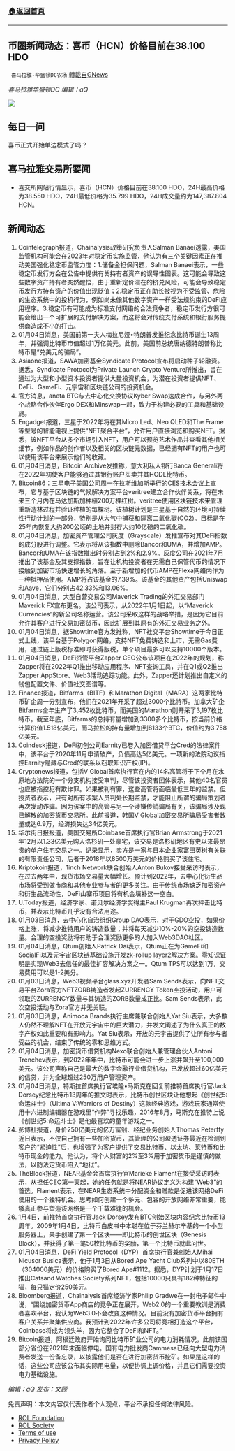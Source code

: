 ###  [:house:返回首頁](https://github.com/ourhimalayas/txt)
---


## 币圈新闻动态：喜币（HCN）价格目前在38.100 HDO
` 喜马拉雅-华盛顿DC农场` [轉載自GNews](https://gnews.org/zh-hans/1820368/)

*喜马拉雅华盛顿DC 编辑：aQ*

![](http://himalayawashingtondc.org/wp-content/uploads/2021/07/ScreenShot-2021-07-31-at-16.20.22@2x.png)



## 每日一问





喜币正式开始单边模式了吗？





## 喜马拉雅交易所要闻





- 喜交所网站行情显示，喜币（HCN）价格目前在38.100 HDO，24H最高价格为38.550 HDO，24H最低价格为35.799 HDO，24H成交量约为147,387.804 HCN。






## 新闻动态





1. Cointelegraph报道，Chainalysis政策研究负责人Salman Banaei透露，美国监管机构可能会在2023年对稳定币实施监管，他认为有三个关键因素正在推动美国强化稳定币监管力度：1.储备金担保问题，Salman Banaei表示，一些稳定币发行方会在公告中提供有关持有者资产的误导性图表。这可能会导致这些数字资产持有者突然醒悟，由于重新定价潜在的挤兑风险，可能会导致稳定币发行方持有资产的价值出现贬值；2.稳定币正在助长被视为不受监管、危险的生态系统中的投机行为，例如尚未像其他数字资产一样受法规约束的DeFi应用程序。3.稳定币有可能成为标准支付网络的合法竞争者，稳定币发行方很可能会给出一个可扩展的支付解决方案，而这将会对传统支付系统和银行服务提供商造成不小的打击。
2. 01月04日消息，美国前第一夫人梅拉尼娅•特朗普发推纪念比特币诞生13周年，并强调比特币市值超过1万亿美元。此前，美国前总统唐纳德特朗普称比特币是“兑美元的骗局”。
3. Asiaone报道，SAWA加密基金Syndicate Protocol宣布将启动种子轮融资。据悉，Syndicate Protocol为Private Launch Crypto Venture所推出，旨在通过为大型和小型资本投资者提供大量投资机会，为潜在投资者提供NFT、DeFi、GameFi、元宇宙和区块链公司的投资机会。
4. 官方消息，aneta BTC与去中心化交换协议Kyber Swap达成合作，与另外两个战略合作伙伴Ergo DEX和Minswap一起，致力于构建必要的工具和基础设施。
5. Engadget报道，三星于2022年将在其Micro Led、Neo QLED和The Frame等型号的智能电视上提供“NFT聚合平台”，允许用户直接浏览和购买NFT。据悉，该NFT平台从多个市场引入NFT，用户可以预览艺术作品并查看其他相关细节，例如作品的创作者以及相关的区块链元数据，已经拥有NFT的用户也可以使用该平台来展示他们的收藏。
6. 01月04日消息，Bitcoin Archive发推称，意大利私人银行Banca Generali将在2022年初使客户能够通过其银行账户买卖并其HODL比特币。
7. Bitcoin86：三星电子美国公司周一在拉斯维加斯举行的CES技术会议上宣布，它与基于区块链的气候解决方案平台veritree建立合作伙伴关系，将在未来三个月内在马达加斯加种植200万棵红树。veritree使用区块链技术来管理重新造林过程并验证种植的每棵树。该植树计划是三星基于自然的环境可持续性行动计划的一部分，特别是从大气中捕获和隔离二氧化碳(CO2)。目标是在25年内恢复大约200公顷的土地并封存大约10亿磅的二氧化碳。
8. 01月04日消息，加密资产管理公司灰度（Grayscale）发推宣布对其DeFi指数的成分股进行调整。它表示将从该指数中删除Bancor和UMA，并增加AMP。Bancor和UMA在该指数推出时分别占到2%和2.9%。灰度公司在2021年7月推出了该基金及其支撑指数，旨在让机构投资者在无需自己保管代币的情况下接触到加密市场快速增长的角落。至于新增加的代币AMP在Flexa网络内作为一种抵押品使用。AMP将占该基金的7.39%。该基金的其他资产包括Uniswap和Aave，它们分别占42.33%和13.06%。
9. 01月04日消息，大型自营交易公司Maverick Trading的外汇交易部门Maverick FX宣布更名。该公司表示，从2022年1月1日起，以“Maverick Currencies”的新公司名称运营。该公司采取这样的战略举措，是因为它目前允许其客户进行交易加密货币，因此扩展到其原有的外汇交易业务之外。 
10. 01月04日消息，据Showtime官方发推称，NFT社交平台Showtime于今日正式上线，该平台基于Polygon网络，支持NFT免费铸造和上市，无需Gas费用，通过链上版税标准即时获得版税，单个项目最多可以支持10000个版本。
11. 01月04日消息，DeFi资管平台Zapper CEO公布该项目在2022年的规划，称Zapper将在2022年Q1推出移动应用程序、NFT查询工具，并在Q1或Q2推出Zapper AppStore、Web3活动追踪功能。此外，Zapper还计划推出自定义的钱包配置文件、价值社交图谱等。
12. Finance报道，Bitfarms（BITF）和Marathon Digital（MARA）这两家比特币矿企周一分别宣布，他们在2021年开采了超过3000个比特币。加拿大矿企Bitfarms全年生产了3,452枚比特币，而美国的Marathon则开采了3,197枚比特币。截至年底，Bitfarms的总持有量增加到3300多个比特币，按当前价格计算价值1.518亿美元，而马拉松的持有量增加到8133个BTC，价值约为3.758亿美元。
13. Coindesk报道，DeFi初创公司Earnity已卷入加密借贷平台Cred的法律案件中，该平台于2020年11月申请破产，负债高达5亿美元。一项新的法院动议指控Earnity隐藏与Cred的联系以窃取知识产权(IP)。
14. Cryptonews报道，包括V Global首席执行官在内的14名高管将于下个月在水原地方法院的一个分支机构接受审判，尽管该投资者团体表示，其他40名官员也应被指控犯有欺诈罪。如果被判有罪，这些高管将面临最低三年的监禁。但投资者表示，只有对所有涉案人员判处长期监禁，才能阻止所谓的骗局策划者再次发动诈骗。因为该案中的高管与另一个涉嫌传销骗局有关，该骗局涉及现已解散的加密货币交易所。此前报道，韩国V Global加密交易所骗局受害者数量或达6.9万，经济损失达34亿美元。
15. 华尔街日报报道，美国交易所Coinbase首席执行官Brian Armstrong于2021年12月以1.33亿美元购入洛杉矶一处豪宅，该交易是洛杉矶地区有史以来最昂贵的单户住宅交易之一。记录显示，卖方是一家与日本企业家富田英树有关联的有限责任公司，后者于2018年以8500万美元的价格购买了该住宅。
16. Kriptokoin报道，1inch Network联合创始人Anton Bukov接受采访时表示，在过去两年中，现货市场交易量大幅增长。预计到2022年，去中心化衍生品市场将受到做市商和其他专业参与者的更多关注。由于传统市场缺乏加密资产和衍生品流动性，DeFi山寨币项目将有机会填补这一空白。
17. U.Today报道，经济学家、诺贝尔经济学奖得主Paul Krugman再次抨击比特币，并表示比特币几乎没有合法用途。
18. 01月03日消息，去中心化自治组织Group DAO表示，对于GDO空投，如果价格上涨，将减少推特用户的铸造数量；并将每天减少10%-20%的空投铸造数量。合理的空投奖励将有助于合理奖励更多的人加入Web3DAO社区。
19. 01月04日消息，Qtum创始人Patrick Dai表示，Qtum正在为GameFi和SocialFi以及元宇宙区块链基础设施开发zk-rollup layer2解决方案。零知识证明是实现Web3去信任的最佳扩容解决方案之一。Qtum TPS可以达到1万，交易费用可以是1-2美分。
20. 01月03日消息，Web3视频平台glass.xyz开发者Sam Sends表示，向NFT交易平台Zora官方NFTZORB铸造者发起ZURRENCY Token空投活动，用户可领取的ZURRENCY数量与其铸造的ZORB数量成正比。Sam Sends表示，此次空投活动与Zora官方并无关联。
21. 01月03日消息，Animoca Brands执行主席兼联合创始人Yat Siu表示，大多数人仍然不理解NFT在开放元宇宙中的巨大潜力，并发文阐述了为什么真正的数字产权如此重要和有影响力。Yat Siu表示，开放的元宇宙提供了让所有参与者受益的机会，结束了传统的零和思维方式。
22. 01月04日消息，加密货币借贷机构Nexo联合创始人兼管理合伙人Antoni Trenchev表示，到2022年年中，比特币可能会进一步上涨并飙升至100,000美元。该公司声称自己是最大的数字金融行业借贷机构，已发放超过60亿美元的信贷，并为全球超过250万用户管理资产。
23. 01月04日消息，特斯拉首席执行官埃隆•马斯克在回复前推特首席执行官Jack Dorsey纪念比特币13周年的推文时表示，比特币创世区块让他想起《创世纪5:命运斗士》（Ultima V:Warriors of Destiny）这款经典游戏，游戏玩家通常使用十六进制编辑器在游戏里“作弊”寻找乐趣，2016年8月，马斯克在推特上说《创世纪5:命运斗士》是他最喜欢的童年游戏之一。
24. 彭博社报道，身价250亿美元的亿万富翁、经纪业务创始人Thomas Peterffy近日表示，不仅自己拥有一些加密货币，其管理的公司盈透证券最近在检测到客户的“紧迫性”后，也增强了为客户提供了交易比特币、以太坊、莱特币和比特币现金的能力。他认为，将个人财富的2%至3%用于加密货币是谨慎的做法，以防法定货币陷入“地狱”。
25. TheBlock报道，NEAR基金会首席执行官Marieke Flament在接受采访时表示，从担任CEO第一天起，她的任务就是将NEAR协议定义为构建“Web3”的首选。Flament表示，在NEAR生态系统中分配资金和赠款是促进该网络DeFi使用的一个独特机会。思考如何创建一个多元、包容的开放网络非常重要，能够真正参与塑造该网络是一个千载难逢的机会。
26. 1月4日，前推特首席执行官Jack Dorsey发布BTC创始区块内容纪念比特币13周年。2009年1月4日，比特币白皮书中本聪在位于芬兰赫尔辛基的一个小型服务器上，亲手创建了第一个区块——即比特币的创世区块（Genesis Block），并获得了第一笔50枚比特币的奖励，第一个比特币就此问世。
27. 01月04日消息，DeFi Yield Protocol（DYP）首席执行官兼创始人Mihai Nicusor Busica表示，他于1月3日从Bored Ape Yacht Club系列中以80ETH（304000美元）的价格购买了Bored Ape#1112。据悉，DYP计划于1月17日推出Catsand Watches Society系列NFT，包括10000只具有182种特征的猫，每只猫定价250美元。
28. Bloomberg报道，Chainalysis首席经济学家Philip Gradwe在一封电子邮件中说，“围绕加密货币App商店的竞争正在展开，Web2.0的一个重要教训是消费者喜欢平台，我认为Web3.0不会改变这种情况。目前没有加密货币平台拥有客户关系并聚集供应商。我预计到2022年许多公司将竞相打造这个平台，Coinbase将成为领头羊，因为它整合了DeFi和NFT。”
29. Bitcoin报道，阿根廷政府开始询问比特币矿业公司的电力消耗情况，此前该国部分省份在2021年末面临停电。国有电力批发商Cammesa已经向大型电力消费者发送一份备忘录，以披露他们是否在进行加密货币挖矿。如果是这样的话，这些公司应该公布其实际用电量，以便协调上调价格，并且它们需要投资电力基础设施。





*编辑：aQ
发布：文顾*


 
 

免责声明：本文内容仅代表作者个人观点，平台不承担任何法律风险。

- [ROL Foundation](https://rolfoundation.org/)
- [ROL Society](https://rolsociety.org/)
- [Terms of use](https://gnews.org/terms-of-use-3/)
- [Privacy Policy](https://gnews.org/privacy-policy/)
